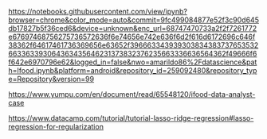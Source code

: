 https://notebooks.githubusercontent.com/view/ipynb?browser=chrome&color_mode=auto&commit=9fc499084877e52f3c90d645db17827b5f36ced6&device=unknown&enc_url=68747470733a2f2f7261772e67697468756275736572636f6e74656e742e636f6d2f616d6172696c646f38362f64617461736369656e63652f396663343939303834383737653532663363393064363435646231373832376235663336636564362f49666f6f642e6970796e62&logged_in=false&nwo=amarildo86%2Fdatascience&path=Ifood.ipynb&platform=android&repository_id=259092480&repository_type=Repository&version=99


https://www.yumpu.com/en/document/read/65548120/ifood-data-analyst-case



https://www.datacamp.com/tutorial/tutorial-lasso-ridge-regression#lasso-regression-for-regularization

